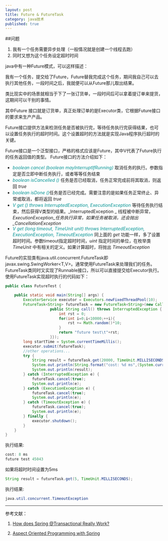 ```yaml
---
layout: post
title: Future & FutureTask
category: java技术
published: true
---
```



##问题

1. 我有一个任务需要异步处理（一般情况就是创建一个线程去跑）
2. 同时又想为这个任务设定超时时间

java中有一种Future模式，可以这样描述：

我有一个任务，提交给了Future，Future替我完成这个任务，期间我自己可以去执行其他任务，一段时间之后，我就便可以从Future那儿取出结果。

类比现实中的场景就相当于下了一张订货单，一段时间后可以拿着提订单来提货，这期间可以干别的事情。

其中Future 接口就是订货单，真正处理订单的是Executor类，它根据Future接口的要求来生产产品。

Future接口提供方法来检测任务是否被执行完，等待任务执行完获得结果，也可以设置任务执行的超时时间。这个设置超时的方法就是实现Java程序执行超时的关键。

Future接口是一个泛型接口，严格的格式应该是Future<V>，其中V代表了Future执行的任务返回值的类型。 Future接口的方法介绍如下：

* <font color="#009393">_boolean cancel (boolean mayInterruptIfRunning)_</font> 取消任务的执行。参数指定是否立即中断任务执行，或者等等任务结束
* <font color="#009393">_boolean isCancelled ()_</font> 任务是否已经取消，任务正常完成前将其取消，则返回 _true_
* <font color="#009393">_boolean isDone ()_</font>任务是否已经完成。需要注意的是如果任务正常终止、异常或取消，都将返回 _true_
* <font color="#009393">_V get () throws InterruptedException, ExecutionException_</font>  等待任务执行结束，然后获得V类型的结果。_InterruptedException _ 线程被中断异常， _ExecutionException_任务执行异常，如果任务被取消，还会抛出_CancellationException_
* <font color="#009393">_V get (long timeout, TimeUnit unit) throws InterruptedException, ExecutionException, TimeoutException_</font> 同上面的 _get_ 功能一样，多了设置超时时间。参数timeout指定超时时间，_uint_ 指定时间的单位，在枚举类 _TimeUnit_ 中有相关的定义。如果计算超时，将抛出 _TimeoutException_

Future的实现类有java.util.concurrent.FutureTask<V>即 javax.swing.SwingWorker<T,V>。通常使用FutureTask来处理我们的任务。FutureTask类同时又实现了Runnable接口，所以可以直接提交给Executor执行。使用FutureTask实现超时执行的代码如下：

```java
public class FutureTest {

    public static void main(String[] args) {
        ExecutorService executor = Executors.newFixedThreadPool(10);
        FutureTask<String> futureTask = new FutureTask<String>(new Callable<String>() {//使用Callable接口作为构造参数
                    public String call() throws InterruptedException {
                        int rst = 0;
                        for(int i=0;i<10000;++i){
                            rst += Math.random()*10;
                        }
                        return "future test\t"+rst;
                    }});
        long startTime = System.currentTimeMillis();
        executor.submit(futureTask);
        //other operations...
        try {
            String result = futureTask.get(20000, TimeUnit.MILLISECONDS); //取得结果，同时设置超时执行时间为5秒。同样可以用future.get()，不设置执行超时时间取得结果
            System.out.println(String.format("cost: %d ms",(System.currentTimeMillis() - startTime)));
            System.out.println(result);
        } catch (InterruptedException e) {
            futureTask.cancel(true);
            System.out.println(e);
        } catch (ExecutionException e) {
            futureTask.cancel(true);
            System.out.println(e);
        } catch (TimeoutException e) {
            futureTask.cancel(true);
            System.out.println(e);
        } finally {
            executor.shutdown();
        }
    }
}
```

执行结果:

```java
cost: 8 ms
future test	45043
```

如果将超时时间设置为5ms

```java
String result = futureTask.get(5, TimeUnit.MILLISECONDS); 

```

执行结果:

```java
java.util.concurrent.TimeoutException
```

***

参考文献：

1. [How does Spring @Transactional Really Work?](http://www.javacodegeeks.com/2014/06/how-does-spring-transactional-really-work.html)

2. [Aspect Oriented Programming with Spring](http://docs.spring.io/spring/docs/2.5.x/reference/aop.html)